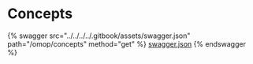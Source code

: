 # Concepts

{% swagger src="../../../../.gitbook/assets/swagger.json" path="/omop/concepts" method="get" %}
[swagger.json](../../../../.gitbook/assets/swagger.json)
{% endswagger %}
